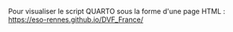 Pour visualiser le script QUARTO sous la forme d'une page HTML : https://eso-rennes.github.io/DVF_France/
